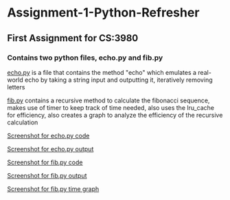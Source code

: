 # Assignment-1-Python-Refresher
## First Assignment for CS:3980
### Contains two python files, echo.py and fib.py
[echo.py](https://github.com/infernalkernel/Assignment-1-Python-Refresher/blob/main/echo.py) is a file that contains the method "echo" which emulates a real-world echo by taking a string input and outputting it, iteratively removing letters

[fib.py](https://github.com/infernalkernel/Assignment-1-Python-Refresher/blob/main/fib.py) contains a recursive method to calculate the fibonacci sequence, makes use of timer to keep track of time needed, also uses the lru_cache for efficiency, also creates a graph to analyze the efficiency of the recursive calculation

[Screenshot for echo.py code](https://github.com/infernalkernel/Assignment-1-Python-Refresher/blob/main/echo%20code%20screenshot.png)

[Screenshot for echo.py output](https://github.com/infernalkernel/Assignment-1-Python-Refresher/blob/main/echo%20output%20screenshot.png)

[Screenshot for fib.py code](https://github.com/infernalkernel/Assignment-1-Python-Refresher/blob/main/fib%20code%20screenshot.png)

[Screenshot for fib.py output](https://github.com/infernalkernel/Assignment-1-Python-Refresher/blob/main/fib%20output.txt)

[Screenshot for fib.py time graph](https://github.com/infernalkernel/Assignment-1-Python-Refresher/blob/main/fib.png)

